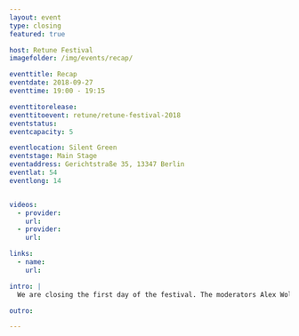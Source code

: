 ```yaml
---
layout: event
type: closing
featured: true

host: Retune Festival
imagefolder: /img/events/recap/

eventtitle: Recap
eventdate: 2018-09-27
eventtime: 19:00 - 19:15

eventtitorelease:
eventtitoevent: retune/retune-festival-2018
eventstatus:
eventcapacity: 5

eventlocation: Silent Green
eventstage: Main Stage
eventaddress: Gerichtstraße 35, 13347 Berlin
eventlat: 54
eventlong: 14


videos:
  - provider:
    url:
  - provider:
    url:

links:
  - name:
    url:

intro: |
  We are closing the first day of the festival. The moderators Alex Wolf, Fernanda Parente and Christian Zöllner will recapitulate their very personal perspective of the day with a beer. What stuck to their mind? What was the absolute highlight? And with which speaker, they'd definitely want to arm wrestle at the bar afterwards?

outro:

---
```

